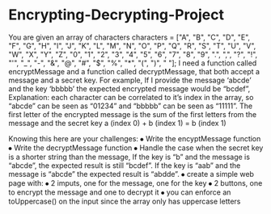 # Encrypting-Decrypting-Project

You are given an array of characters 
characters = ["A", "B", "C", "D", "E", "F", "G", "H", "I", "J", "K", "L", "M", "N", "O", "P", "Q", "R",  "S", "T", "U", "V",  "W", "X", "Y", "Z",  "0", "1",  "2", "3", "4", "5", "6", "7",  "8", "9", ".", ",", "?", "!", "'", "_", "-", "&", "@", "#", "$", "%", "*", "(", ")", " "];
I need a function called encryptMessage and a function  called decryptMessage, that both accept a message and a secret key.
For example, If I provide the message ‘abcde’ and the key ‘bbbbb’ the expected encrypted message would be “bcdef”, 
Explanation: each character can be correlated to  it’s index in the array, so “abcde” can be seen as “01234” and “bbbbb” can be seen as “11111”.  The first letter of the encrypted message is the sum of the first letters from the message and the secret key 
a (index 0) + b (index 1)  = b (index 1)
 
Knowing this here are your challenges:
⦁	Write the encyptMessage function
⦁	Write the decryptMessage function
⦁	Handle the case when the secret key is a shorter string than the message, If the key is “b” and the message is “abcde”, the expected result is still “bcdef”. If the key is “aab” and the message is “abcde” the expected result is “abdde”.
⦁	create a simple web page with:
⦁	2 imputs, one for the message, one for the key
⦁	2 buttons, one to encrypt the message and one to decrypt it
⦁	you can enforce an toUppercase() on the input since the array only has uppercase letters
